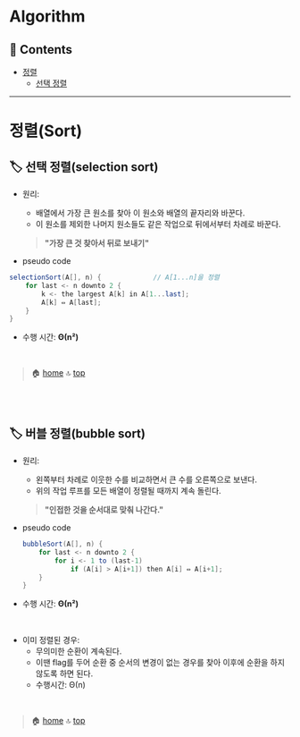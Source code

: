 # Algorithm

## :memo: Contents
- [정렬](#정렬sort)
    - [선택 정렬](#label-선택-정렬selection-sort)

---

# 정렬(Sort)

## :label: 선택 정렬(selection sort)

- 원리:
    - 배열에서 가장 큰 원소를 찾아 이 원소와 배열의 끝자리와 바꾼다.
    - 이 원소를 제외한 나머지 원소들도 같은 작업으로 뒤에서부터 차례로 바꾼다.
    > **"가장 큰 것 찾아서 뒤로 보내기"**

- pseudo code
```java
selectionSort(A[], n) {             // A[1...n]을 정렬
    for last <- n downto 2 {
        k <- the largest A[k] in A[1...last];
        A[k] ⇔ A[last];
    }
}
```

- 수행 시간: **Θ(n²)**

<br>

> :house: [home](https://github.com/hanwix2/For_Study) :top: [top](#algorithm)

<br>
<br>

## :label: 버블 정렬(bubble sort)

- 원리:
    - 왼쪽부터 차례로 이웃한 수를 비교하면서 큰 수를 오른쪽으로 보낸다.
    - 위의 작업 루프를 모든 배열이 정렬될 때까지 계속 돌린다.
    > **"인접한 것을 순서대로 맞춰 나간다."**

- pseudo code
    ```java
    bubbleSort(A[], n) {
        for last <- n downto 2 {
            for i <- 1 to (last-1)
                if (A[i] > A[i+1]) then A[i] ⇔ A[i+1];
        }
    }
    ```

- 수행 시간: **Θ(n²)**

<br>

- 이미 정렬된 경우:
    - 무의미한 순환이 계속된다.
    - 이땐 flag를 두어 순환 중 순서의 변경이 없는 경우를 찾아 이후에 순환을 하지 않도록 하면 된다.
    - 수행시간: Θ(n)

<br>

> :house: [home](https://github.com/hanwix2/For_Study) :top: [top](#algorithm)
